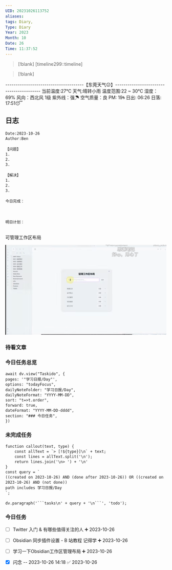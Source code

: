 ```yaml
---
UID: 20231026113752
aliases: 
tags: Diary,
Type: Diary
Year: 2023
Month: 10
Date: 26
Time: 11:37:52
---
```

> [!blank] 
> [timeline299::timeline]

>[!blank]
> 
--------------------------------------【东莞天气😕】-----------------------------------------
当前温度:27℃
天气:晴转小雨
温度范围:22 ~ 30℃
湿度：69%
风向：西北风 1级
紫外线：强☂
空气质量：良 PM: 19🌀
日出: 06:26 日落: 17:51😴

## 日志

```
Date:2023-10-26
Author:Ben

【问题】
1.
2.
3.

【解决】
1.
2.
3.

今日完成：



明日计划：


```


可管理工作区布局

![](asset/Pasted%20image%2020231026230359.png)

### 待看文章



### 今日任务总览

```dataviewjs
await dv.view("Taskido", {
pages: '"学习日报/Day"',
options: "todayFocus",
dailyNoteFolder: "学习日报/Day",
dailyNoteFormat: "YYYY-MM-DD",
sort: "t=>t.order",
forward: true,
dateFormat: "YYYY-MM-DD-dddd",
section: "### 今日任务",
})
```

### 未完成任务

```dataviewjs
function callout(text, type) {
    const allText = `> [!${type}]\n` + text;
    const lines = allText.split('\n');
    return lines.join('\n> ') + '\n'
}
const query = `
((created on 2023-10-26) AND (done after 2023-10-26)) OR ((created on 2023-10-26) AND (not done))
path includes 学习日报/Day
`;

dv.paragraph('```tasks\n' + query + '\n```', 'todo');
```



### 今日任务

- [ ] Twitter 入门 & 有哪些值得关注的人 ➕ 2023-10-26
- [ ] Obsidian 同步插件设置 - B 站教程 记得学 ➕ 2023-10-26
- [ ] 学习一下Obsidian工作区管理布局 ➕ 2023-10-26

- [x] 闪念 -- 2023-10-26 14:18 ✅ 2023-10-26
